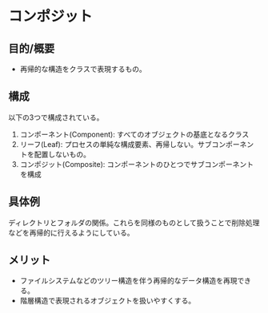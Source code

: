 # コンポジット
## 目的/概要
* 再帰的な構造をクラスで表現するもの。

## 構成
以下の3つで構成されている。

1. コンポーネント(Component): すべてのオブジェクトの基底となるクラス
2. リーフ(Leaf): プロセスの単純な構成要素、再帰しない。サブコンポーネントを配置しないもの。
3. コンポジット(Composite): コンポーネントのひとつでサブコンポーネントを構成

## 具体例
ディレクトリとフォルダの関係。これらを同様のものとして扱うことで削除処理などを再帰的に行えるようにしている。

## メリット
* ファイルシステムなどのツリー構造を伴う再帰的なデータ構造を再現できる。
* 階層構造で表現されるオブジェクトを扱いやすくする。